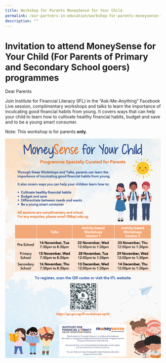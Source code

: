 ```yaml
---
title: Workshop for Parents MoneySense for Your Child
permalink: /our-partners-in-education/workshop-for-parents-moneysense-for-your-child/
description: ""
---
```

# Invitation to attend MoneySense for Your Child (For Parents of Primary and Secondary School goers) programmes 


Dear Parents

Join Institute for Financial Literacy (IFL) in the “Ask-Me-Anything” Facebook Live session, complimentary workshops and talks to learn the importance of inculcating good financial habits from young. It covers ways that can help your child to learn how to cultivate healthy financial habits, budget and save and to be a young smart consumer. 

Note: This workshop is for parents **only**.

![](/images/msfyc%20edm.png)

